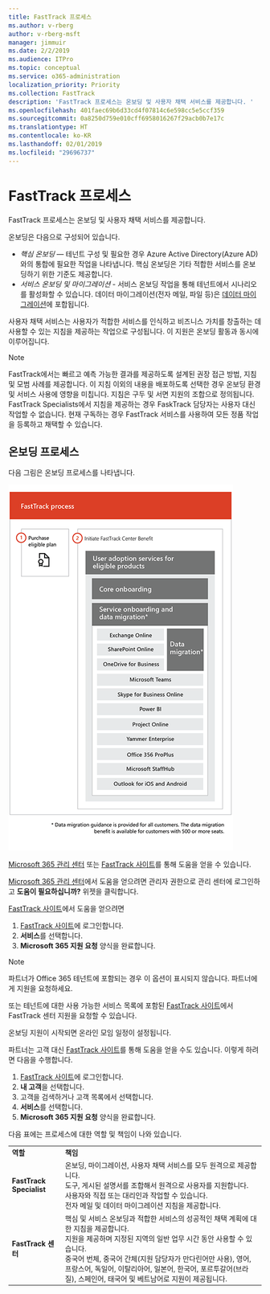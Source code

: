 ```yaml
---
title: FastTrack 프로세스
ms.author: v-rberg
author: v-rberg-msft
manager: jimmuir
ms.date: 2/2/2019
ms.audience: ITPro
ms.topic: conceptual
ms.service: o365-administration
localization_priority: Priority
ms.collection: FastTrack
description: 'FastTrack 프로세스는 온보딩 및 사용자 채택 서비스를 제공합니다. '
ms.openlocfilehash: 401faec69b6d33cd4f07814c6e598cc5e5ccf359
ms.sourcegitcommit: 0a8250d759e010cff6958016267f29acb0b7e17c
ms.translationtype: HT
ms.contentlocale: ko-KR
ms.lasthandoff: 02/01/2019
ms.locfileid: "29696737"
---
```

# <a name="the-fasttrack-process"></a>FastTrack 프로세스

FastTrack 프로세스는 온보딩 및 사용자 채택 서비스를 제공합니다.  
  
온보딩은 다음으로 구성되어 있습니다.
  
- *핵심 온보딩* — 테넌트 구성 및 필요한 경우 Azure Active Directory(Azure AD)와의 통합에 필요한 작업을 나타냅니다. 핵심 온보딩은 기타 적합한 서비스를 온보딩하기 위한 기준도 제공합니다. 
- *서비스 온보딩 및 마이그레이션* - 서비스 온보딩 작업을 통해 테넌트에서 시나리오를 활성화할 수 있습니다. 데이터 마이그레이션(전자 메일, 파일 등)은 [데이터 마이그레이션](O365-data-migration.md)에 포합됩니다. 
    
사용자 채택 서비스는 사용자가 적합한 서비스를 인식하고 비즈니스 가치를 창출하는 데 사용할 수 있는 지침을 제공하는 작업으로 구성됩니다. 이 지원은 온보딩 활동과 동시에 이루어집니다.
  
> [!NOTE]
> FastTrack에서는 빠르고 예측 가능한 결과를 제공하도록 설계된 권장 접근 방법, 지침 및 모범 사례를 제공합니다. 이 지침 이외의 내용을 배포하도록 선택한 경우 온보딩 환경 및 서비스 사용에 영향을 미칩니다. 지침은 구두 및 서면 지원의 조합으로 정의됩니다. FastTrack Specialists에서 지침을 제공하는 경우 FaskTrack 담당자는 사용자 대신 작업할 수 없습니다. 현재 구독하는 경우 FastTrack 서비스를 사용하여 모든 정품 작업을 등록하고 채택할 수 있습니다. 
  
## <a name="the-onboarding-process"></a>온보딩 프로세스

다음 그림은 온보딩 프로세스를 나타냅니다.
  
![온보딩 혜택 사용 일정](media/O365-Onboarding-Timeline.png)
  
[Microsoft 365 관리 센터](https://go.microsoft.com/fwlink/?linkid=2032704) 또는 [FastTrack 사이트](https://go.microsoft.com/fwlink/?linkid=780698)를 통해 도움을 얻을 수 있습니다. 

[Microsoft 365 관리 센터](https://go.microsoft.com/fwlink/?linkid=2032704)에서 도움을 얻으려면 관리자 권한으로 관리 센터에 로그인하고 **도움이 필요하십니까?** 위젯을 클릭합니다. 

[FastTrack 사이트](https://go.microsoft.com/fwlink/?linkid=780698)에서 도움을 얻으려면 
1.  [FastTrack 사이트](https://go.microsoft.com/fwlink/?linkid=780698)에 로그인합니다. 
2.  **서비스**를 선택합니다.
3.  **Microsoft 365 지원 요청** 양식을 완료합니다. 
> [!NOTE]
>  파트너가 Office 365 테넌트에 포함되는 경우 이 옵션이 표시되지 않습니다. 파트너에게 지원을 요청하세요. 
  
 또는 테넌트에 대한 사용 가능한 서비스 목록에 포함된 [FastTrack 사이트](https://go.microsoft.com/fwlink/?linkid=780698)에서 FastTrack 센터 지원을 요청할 수 있습니다. 
    
 온보딩 지원이 시작되면 온라인 모임 일정이 설정됩니다.
    
파트너는 고객 대신 [FastTrack 사이트](https://go.microsoft.com/fwlink/?linkid=780698)를 통해 도움을 얻을 수도 있습니다. 이렇게 하려면 다음을 수행합니다.
1.  [FastTrack 사이트](https://go.microsoft.com/fwlink/?linkid=780698)에 로그인합니다. 
2.  **내 고객**을 선택합니다.
3.  고객을 검색하거나 고객 목록에서 선택합니다.
4.  **서비스**를 선택합니다.
5.  **Microsoft 365 지원 요청** 양식을 완료합니다. 

다음 표에는 프로세스에 대한 역할 및 책임이 나와 있습니다.
    
|||
|:-----|:-----|
|**역할** <br/> |**책임** <br/> |
|**FastTrack Specialist** <br/> |온보딩, 마이그레이션, 사용자 채택 서비스를 모두 원격으로 제공합니다.  <br/> 도구, 게시된 설명서를 조합해서 원격으로 사용자를 지원합니다. <br/> 사용자와 직접 또는 대리인과 작업할 수 있습니다. <br/> 전자 메일 및 데이터 마이그레이션 지침을 제공합니다.|
|**FastTrack 센터**  <br/> |핵심 및 서비스 온보딩과 적합한 서비스의 성공적인 채택 계획에 대한 지침을 제공합니다.  <br/> 지원을 제공하며 지정된 지역의 일반 업무 시간 동안 사용할 수 있습니다. <br/> 중국어 번체, 중국어 간체(지원 담당자가 만다린어만 사용), 영어, 프랑스어, 독일어, 이탈리아어, 일본어, 한국어, 포르투갈어(브라질), 스페인어, 태국어 및 베트남어로 지원이 제공됩니다.|


  

